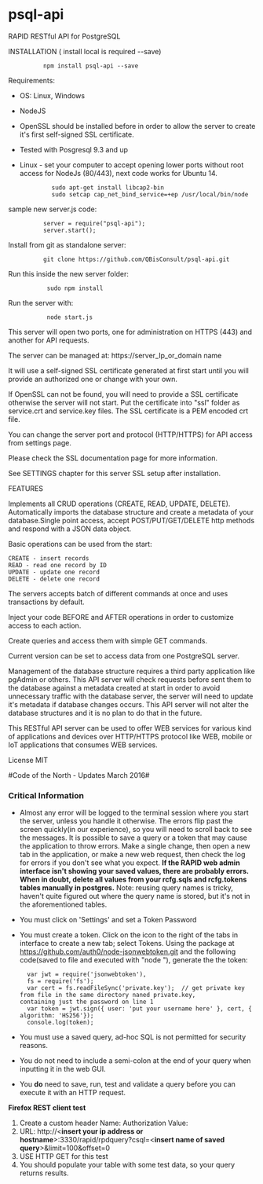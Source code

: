 # psql-api
RAPID RESTful API for PostgreSQL

INSTALLATION  ( install local is required  --save)

              npm install psql-api --save

Requirements:
- OS: Linux, Windows 
- NodeJS
- OpenSSL should be installed before in order to allow the server to create it's first self-signed SSL certificate.
- Tested with Posgresql 9.3 and up
- Linux - set your computer to accept opening lower ports without root access for NodeJs (80/443), next code works for Ubuntu 14.

               sudo apt-get install libcap2-bin
               sudo setcap cap_net_bind_service=+ep /usr/local/bin/node

sample new server.js code:

              server = require("psql-api");
              server.start();


Install from git as standalone server:

              git clone https://github.com/QBisConsult/psql-api.git

Run this inside the new server folder:   

               sudo npm install

Run the server with:

               node start.js

This server will open two ports, one for administration on HTTPS (443) and another for API requests.

The server can be managed at:  https://server_Ip_or_domain name

It will use a self-signed SSL certificate generated at first start until you will provide an authorized one or change with your own.

If OpenSSL can not be found, you will need to provide a SSL certificate otherwise the server will not start.
Put the certificate into "ssl" folder as service.crt and service.key files. The SSL certificate is a PEM encoded crt file.

You can change the server port and protocol (HTTP/HTTPS) for API access from settings page.

Please check the SSL documentation page for more information.

See SETTINGS chapter for this server SSL setup after installation.

FEATURES

Implements all CRUD operations (CREATE, READ, UPDATE, DELETE).
Automatically imports the database structure and create a metadata of your database.Single point access, accept POST/PUT/GET/DELETE http methods and respond with a JSON data object.

Basic operations can be used from the start:

    CREATE - insert records
    READ - read one record by ID
    UPDATE - update one record
    DELETE - delete one record

The servers accepts batch of different commands at once and uses transactions by default.

Inject your code BEFORE and AFTER operations in order to customize access to each action.

Create queries and access them with simple GET commands.

Current version can be set to access data from one PostgreSQL server.

Management of the database structure requires a third party application like pgAdmin or others. This API server will check requests before sent them to the database against a metadata created at start in order to avoid unnecessary traffic with the database server, the server will need to update it's metadata if database changes occurs. This API server will not alter the database structures and it is no plan to do that in the future.

This RESTful API server can be used to offer WEB services for various kind of applications and devices over HTTP/HTTPS protocol like WEB, mobile or IoT applications  that consumes WEB services.



License MIT

#Code of the North - Updates March 2016#

### Critical Information
- Almost any error will be logged to the terminal session where you start the server, unless you handle it otherwise. The errors flip past the screen quickly(in our experience), so you will need to scroll back to see the messages. It is possible to save a query or a token that may cause the application to throw errors. Make a single change, then open a new tab in the application, or make a new web request, then check the log for errors if you don't see what you expect. **If the RAPID web admin interface isn't showing your saved values, there are probably errors. When in doubt, delete all values from your rcfg.sqls and rcfg.tokens tables manually in postgres.** Note: reusing query names is tricky, haven't quite figured out where the query name is stored, but it's not in the aforementioned tables. 

- You must click on 'Settings' and set a Token Password

- You must create a token. Click on the icon to the right of the tabs in interface to create a new tab; select Tokens. Using the package at https://github.com/auth0/node-jsonwebtoken.git and the following code(saved to file and executed with "node <filename>"), generate the the token:

        var jwt = require('jsonwebtoken'),
        fs = require('fs');
        var cert = fs.readFileSync('private.key');  // get private key from file in the same directory naned private.key,          containing just the password on line 1
        var token = jwt.sign({ user: 'put your username here' }, cert, { algorithm: 'HS256'});
        console.log(token);

- You must use a saved query, ad-hoc SQL is not permitted for security reasons.

- You do not need to include a semi-colon at the end of your query when inputting it in the web GUI.

- You **do** need to save, run, test and validate a query before you can execute it with an HTTP request.

**Firefox REST client test**

1. Create a custom header
      Name: Authorization
      Value: <insert token from jwt code above>
2. URL: http://<**insert your ip address or hostname**>:3330/rapid/rpdquery?csql=<**insert name of saved query**>&limit=100&offset=0
3. USE HTTP GET for this test
4. You should populate your table with some test data, so your query returns results. 
